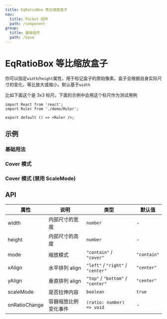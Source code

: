 ```yaml
---
title: EqRatioBox 等比缩放盒子
nav:
  title: Pocket 组件
  path: /component
group:
  title: 基础组件
  path: /base
---
```


# EqRatioBox 等比缩放盒子

你可以指定`width`/`height`属性，用于标记盒子的原始像素，盒子会根据自身实际尺寸的变化，等比放大或缩小。默认基于`width`

比如下面这个是 3x3 标尺，下面的示例中会用这个标尺作为测试用例

```tsx
import React from 'react';
import Ruler from './demo/Ruler';

export default () => <Ruler />;
```

## 示例

### 基础用法

<code src="./demo/Demo1.tsx" ></code>

### Cover 模式

<code src="./demo/Demo2.tsx" ></code>

### Cover 模式 (禁用 ScaleMode)

<code src="./demo/Demo3.tsx" ></code>

## API

| 属性          | 说明                 | 类型                              | 默认值      |
| ------------- | -------------------- | --------------------------------- | ----------- |
| width         | 内部尺寸的宽度       | `number`                          | -           |
| height        | 内部尺寸的高度       | `number`                          | -           |
| mode          | 缩放模式             | `"contain"` / `"cover"`           | `"contain"` |
| xAlign        | 水平排列 align       | `"left"` / `"right"` / `"center"` | `"center"`  |
| yAlign        | 垂直排列 align       | `"top"` / `"bottom"` / `"center"` | `"center"`  |
| scaleMode     | 是否拉伸内容         | `boolean`                         | `true`      |
| onRatioChange | 容器缩放比例变化事件 | `(ratio: number) => void`         | -           |
